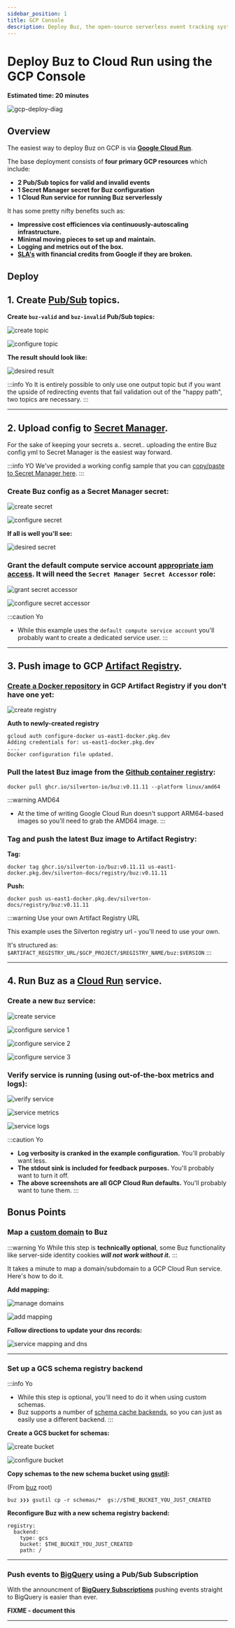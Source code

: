 ```yaml
---
sidebar_position: 1
title: GCP Console
description: Deploy Buz, the open-source serverless event tracking system, to production in 20 minutes using Google Cloud Console.
---
```



# Deploy Buz to Cloud Run using the GCP Console

**Estimated time: 20 minutes**

![gcp-deploy-diag](../img/gcp/gcp-deploy-diag.png)

## Overview

The easiest way to deploy Buz on GCP is via **[Google Cloud Run](https://cloud.google.com/run)**.

The base deployment consists of **four primary GCP resources** which include:
* **2 Pub/Sub topics for valid and invalid events**
* **1 Secret Manager secret for Buz configuration**
* **1 Cloud Run service for running Buz serverlessly**

It has some pretty nifty benefits such as:

* **Impressive cost efficiences via continuously-autoscaling infrastructure.**
* **Minimal moving pieces to set up and maintain.**
* **Logging and metrics out of the box.**
* **[SLA's](https://cloud.google.com/run/sla) with financial credits from Google if they are broken.**


## Deploy


## 1. Create [Pub/Sub](https://console.cloud.google.com/cloudpubsub/) topics.

**Create `buz-valid` and `buz-invalid` Pub/Sub topics:**

![create topic](../img/gcp/create-topic.png)

![configure topic](../img/gcp/configure-topic.png)


**The result should look like:**


![desired result](../img/gcp/desired-topics.png)

:::info Yo
It is entirely possible to only use one output topic but if you want the upside of redirecting events that fail validation out of the "happy path", two topics are necessary.
:::

***


## 2. Upload config to [Secret Manager](https://console.cloud.google.com/security/secret-manager).

For the sake of keeping your secrets a.. secret.. uploading the entire Buz config yml to Secret Manager is the easiest way forward.

:::info YO
We've provided a working config sample that you can [copy/paste to Secret Manager here](https://github.com/silverton-io/buz-docs/blob/main/examples/deploy/gcp/config.yml).
:::

### Create Buz config as a Secret Manager secret:

![create secret](../img/gcp/create-secret.png)

![configure secret](../img/gcp/configure-secret.png)

**If all is well you'll see:**

![desired secret](../img/gcp/desired-secret.png)

### Grant the default compute service account [appropriate iam access](https://console.cloud.google.com/iam-admin/iam). It will need the `Secret Manager Secret Accessor` role:

![grant secret accessor](../img/gcp/grant-secret-accessor.png)

![configure secret accessor](../img/gcp/configure-secret-accessor.png)

:::caution Yo
- While this example uses the `default compute service account` you'll probably want to create a dedicated service user.
:::


***


## 3. Push image to GCP [Artifact Registry](https://console.cloud.google.com/artifacts).


### [Create a Docker repository](https://console.cloud.google.com/artifacts/create-repo) in GCP Artifact Registry if you don't have one yet:

![create registry](../img/gcp/create-registry.png)

**Auth to newly-created registry**

```
gcloud auth configure-docker us-east1-docker.pkg.dev
Adding credentials for: us-east1-docker.pkg.dev
....
Docker configuration file updated.
```

### Pull the latest Buz image from the [Github container registry](https://github.com/silverton-io/buz/pkgs/container/buz):


`docker pull ghcr.io/silverton-io/buz:v0.11.11 --platform linux/amd64`

:::warning AMD64
- At the time of writing Google Cloud Run doesn't support ARM64-based images so you'll need to grab the AMD64 image.
:::

### Tag and push the latest Buz image to Artifact Registry:


**Tag:**

`docker tag ghcr.io/silverton-io/buz:v0.11.11 us-east1-docker.pkg.dev/silverton-docs/registry/buz:v0.11.11`

**Push:**

`docker push us-east1-docker.pkg.dev/silverton-docs/registry/buz:v0.11.11`

:::warning Use your own Artifact Registry URL

This example uses the Silverton registry url - you'll need to use your own.

It's structured as: `$ARTIFACT_REGISTRY_URL/$GCP_PROJECT/$REGISTRY_NAME/buz:$VERSION`
:::

***

## 4. Run Buz as a [Cloud Run](https://console.cloud.google.com/run) service.

### Create a new `Buz` service:

![create service](../img/gcp/create-service.png)

![configure service 1](../img/gcp/configure-service-1.png)

![configure service 2](../img/gcp/configure-service-2.png)

![configure service 3](../img/gcp/configure-service-3.png)

### Verify service is running (using out-of-the-box metrics and logs):

![verify service](../img/gcp/desired-service.png)

![service metrics](../img/gcp/desired-metrics.png)

![service logs](../img/gcp/desired-logs.png)

:::caution Yo
- **Log verbosity is cranked in the example configuration.** You'll probably want less.
- **The stdout sink is included for feedback purposes.** You'll probably want to turn it off.
- **The above screenshots are all GCP Cloud Run defaults.** You'll probably want to tune them.
:::

## Bonus Points

### Map a [custom domain](https://cloud.google.com/run/docs/mapping-custom-domains) to Buz

:::warning Yo
While this step is **technically optional**, some Buz functionality like server-side identity cookies ***will not work without it.***
:::

It takes a minute to map a domain/subdomain to a GCP Cloud Run service. Here's how to do it.

**Add mapping:**

![manage domains](../img/gcp/manage-custom-domains.png)

![add mapping](../img/gcp/add-domain-mapping.png)

**Follow directions to update your dns records:**

![service mapping and dns](../img/gcp/service-mapping-and-dns.png)


***

### Set up a GCS schema registry backend

:::info Yo
- While this step is optional, you'll need to do it when using custom schemas.
- Buz supports a number of [schema cache backends](/category/schema-cache-backends), so you can just as easily use a different backend.
:::



**Create a GCS bucket for schemas:**

![create bucket](../img/gcp/create-bucket.png)

![configure bucket](../img/gcp/configure-bucket.png)

**Copy schemas to the new schema bucket using [gsutil](https://cloud.google.com/storage/docs/gsutil):**


(From [buz](https://github.com/silverton-io/buz) root)
```
buz ❯❯❯ gsutil cp -r schemas/*  gs://$THE_BUCKET_YOU_JUST_CREATED
```

**Reconfigure Buz with a new schema registry backend:**

```
registry:
  backend:
    type: gcs
    bucket: $THE_BUCKET_YOU_JUST_CREATED
    path: /
```

***


### Push events to [BigQuery](https://cloud.google.com/bigquery) using a Pub/Sub Subscription


With the announcment of **[BigQuery Subscriptions](https://cloud.google.com/pubsub/docs/bigquery)** pushing events straight to BigQuery is easier than ever.

**FIXME - document this**

***
